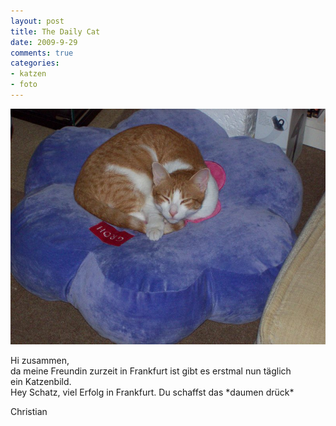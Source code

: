 ```yaml
--- 
layout: post
title: The Daily Cat
date: 2009-9-29
comments: true
categories: 
- katzen
- foto
---
```

![daily_cat](/static/wpdata/2010/12/daily_cat.jpg)
<p>Hi zusammen, <br />da meine Freundin zurzeit in Frankfurt ist gibt es erstmal nun täglich <br />ein Katzenbild. <br />Hey Schatz, viel Erfolg in Frankfurt. Du schaffst das *daumen drück*</p>

Christian
